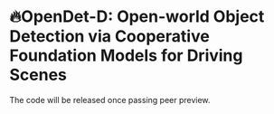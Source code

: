 # 🔥OpenDet-D: Open-world Object Detection via Cooperative Foundation Models for Driving Scenes
The code will be released once passing peer preview.

